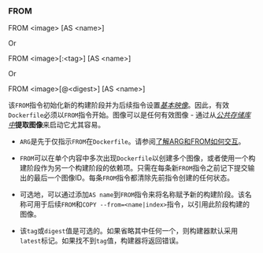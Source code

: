 ### FROM

FROM &lt;image&gt; \[AS &lt;name&gt;\]

Or

FROM &lt;image&gt;\[:&lt;tag&gt;\] \[AS &lt;name&gt;\]

Or

FROM &lt;image&gt;\[@&lt;digest&gt;\] \[AS &lt;name&gt;\]

该`FROM`指令初始化新的构建阶段并为后续指令设置[_基本映像_](https://docs.docker.com/engine/reference/glossary/#base-image)。因此，有效`Dockerfile`必须以`FROM`指令开始。图像可以是任何有效图像 - 通过从[_公共存储库中_](https://docs.docker.com/engine/tutorials/dockerrepos/)**提取图像**来启动它尤其容易。

* `ARG`是先于仅指示`FROM`在`Dockerfile`。请参阅[了解ARG和FROM如何交互](https://docs.docker.com/engine/reference/builder/#understand-how-arg-and-from-interact)。

* `FROM`可以在单个内容中多次出现`Dockerfile`以创建多个图像，或者使用一个构建阶段作为另一个构建阶段的依赖项。只需在每条新`FROM`指令之前记下提交输出的最后一个图像ID。每条`FROM`指令都清除先前指令创建的任何状态。

* 可选地，可以通过添加`AS name`到`FROM`指令来将名称赋予新的构建阶段。该名称可用于后续`FROM`和`COPY --from=<name|index>`指令，以引用此阶段构建的图像。

* 该`tag`或`digest`值是可选的。如果省略其中任何一个，则构建器默认采用`latest`标记。如果找不到`tag`值，构建器将返回错误。



